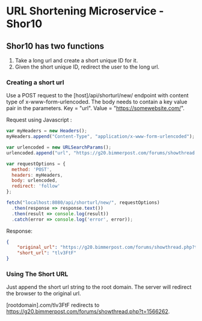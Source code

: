 # URL Shortening Microservice - Shor10 #

## Shor10 has two functions ##

1. Take a long url and create a short unique ID for it.
2. Given the short unique ID, redirect the user to the long url.

### Creating a short url ###
Use a POST request to the [host]/api/shorturl/new/ endpoint with content type of x-www-form-urlencoded. The body needs to contain a key value pair in the parameters. Key = "url". Value = "https://somewebsite.com/". 

Request using Javascript :
```Javascript
var myHeaders = new Headers();
myHeaders.append("Content-Type", "application/x-www-form-urlencoded");

var urlencoded = new URLSearchParams();
urlencoded.append("url", "https://g20.bimmerpost.com/forums/showthread.php?t=1566262");

var requestOptions = {
  method: 'POST',
  headers: myHeaders,
  body: urlencoded,
  redirect: 'follow'
};

fetch("localhost:8080/api/shorturl/new/", requestOptions)
  .then(response => response.text())
  .then(result => console.log(result))
  .catch(error => console.log('error', error));
  ```

Response:

```JSON
{
    "original_url": "https://g20.bimmerpost.com/forums/showthread.php?t=1566262",
    "short_url": "tlv3FtF"
}

```
### Using The Short URL ###
Just append the short url string to the root domain. The server will redirect the browser to the original url. 

[rootdomain].com/tlv3FtF redirects to https://g20.bimmerpost.com/forums/showthread.php?t=1566262. 